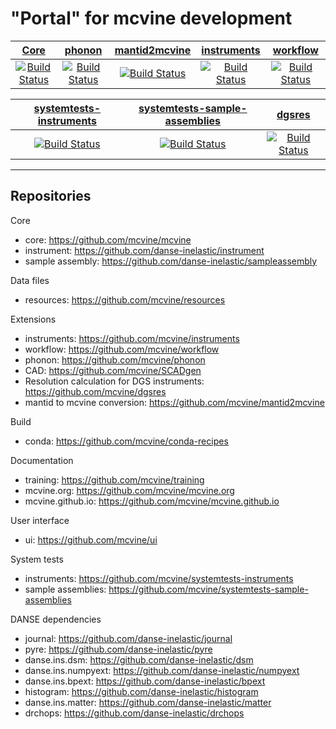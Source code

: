 # "Portal" for mcvine development

| [Core](https://github.com/mcvine/mcvine) | [phonon](https://github.com/mcvine/phonon) | [mantid2mcvine](https://github.com/mcvine/mantid2mcvine) | [instruments](https://github.com/mcvine/instruments) | [workflow](https://github.com/mcvine/workflow) |
| :---: | :---: | :---: | :---: | :---: |
| [![Build Status](https://github.com/mcvine/mcvine/workflows/CI/badge.svg)](https://github.com/mcvine/mcvine/actions?query=workflow%3ACI) |  [![Build Status](https://github.com/mcvine/phonon/workflows/CI/badge.svg)](https://github.com/mcvine/phonon/actions?query=workflow%3ACI) | [![Build Status](https://github.com/mcvine/mantid2mcvine/workflows/CI/badge.svg)](https://github.com/mcvine/mantid2mcvine/actions?query=workflow%3ACI) | [![Build Status](https://github.com/mcvine/instruments/workflows/CI/badge.svg)](https://github.com/mcvine/instruments/actions?query=workflow%3ACI) | [![Build Status](https://github.com/mcvine/workflow/workflows/CI/badge.svg)](https://github.com/mcvine/workflow/actions?query=workflow%3ACI) |

| [systemtests-instruments](https://github.com/mcvine/systemtests-instruments) | [systemtests-sample-assemblies](https://github.com/mcvine/systemtests-sample-assemblies) | [dgsres](https://github.com/mcvine/dgsres) | 
| :---: | :---: | :---: |
|  [![Build Status](https://codebuild.us-east-1.amazonaws.com/badges?uuid=eyJlbmNyeXB0ZWREYXRhIjoiR3pIMHBZTk1HTjF2R3JRUUpxSzlqTFBQenJ5NEg3NElMRlVLdEIzUDZ4U1F5YjFQN3NSZGsrUjNmRXdjeW4vMjM3cHNPaTV6ZXhhRCtpOGVNQmF2QWxnPSIsIml2UGFyYW1ldGVyU3BlYyI6IlpvRVEwUE4ydytQZk94UksiLCJtYXRlcmlhbFNldFNlcmlhbCI6MX0%3D&branch=master)](https://console.aws.amazon.com/codesuite/codebuild/668650830132/projects/mcvine-systemtests-instruments-py3/) |  [![Build Status](https://github.com/mcvine/systemtests-sample-assemblies/workflows/CI/badge.svg)](https://github.com/mcvine/systemtests-sample-assemblies/actions?query=workflow%3ACI) | [![Build Status](https://codebuild.us-east-1.amazonaws.com/badges?uuid=eyJlbmNyeXB0ZWREYXRhIjoiZWJkcXRETmtyUTF0VDZjbW9iejBSWFNRSUpOQTA4d1doWTY3Wjc2MUhXZzFqWWJEa3FJUS84RUJsbWo4b1dPalF4YlVVRkFJNmZJQWk0Y2VURDBGWUNZPSIsIml2UGFyYW1ldGVyU3BlYyI6ImZyQnJjM1NSeGFkTEtzN2kiLCJtYXRlcmlhbFNldFNlcmlhbCI6MX0%3D&branch=master)](https://console.aws.amazon.com/codesuite/codebuild/668650830132/projects/mcvine-dgsres-py3) | 

---

## Repositories

Core
* core: https://github.com/mcvine/mcvine
* instrument: https://github.com/danse-inelastic/instrument
* sample assembly: https://github.com/danse-inelastic/sampleassembly

Data files
* resources: https://github.com/mcvine/resources

Extensions
* instruments: https://github.com/mcvine/instruments
* workflow: https://github.com/mcvine/workflow
* phonon: https://github.com/mcvine/phonon
* CAD: https://github.com/mcvine/SCADgen
* Resolution calculation for DGS instruments: https://github.com/mcvine/dgsres
* mantid to mcvine conversion: https://github.com/mcvine/mantid2mcvine

Build
* conda: https://github.com/mcvine/conda-recipes

Documentation
* training: https://github.com/mcvine/training
* mcvine.org: https://github.com/mcvine/mcvine.org
* mcvine.github.io: https://github.com/mcvine/mcvine.github.io

User interface
* ui: https://github.com/mcvine/ui

System tests
* instruments: https://github.com/mcvine/systemtests-instruments
* sample assemblies: https://github.com/mcvine/systemtests-sample-assemblies

DANSE dependencies
* journal: https://github.com/danse-inelastic/journal
* pyre: https://github.com/danse-inelastic/pyre
* danse.ins.dsm: https://github.com/danse-inelastic/dsm
* danse.ins.numpyext: https://github.com/danse-inelastic/numpyext
* danse.ins.bpext: https://github.com/danse-inelastic/bpext
* histogram: https://github.com/danse-inelastic/histogram
* danse.ins.matter: https://github.com/danse-inelastic/matter
* drchops: https://github.com/danse-inelastic/drchops
